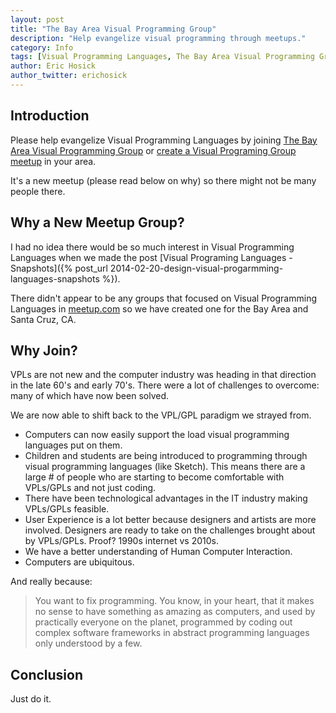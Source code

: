 ```yaml
---
layout: post
title: "The Bay Area Visual Programming Group"
description: "Help evangelize visual programming through meetups."
category: Info
tags: [Visual Programming Languages, The Bay Area Visual Programming Group]
author: Eric Hosick
author_twitter: erichosick
---
```


## Introduction

Please help evangelize Visual Programming Languages by joining [The Bay Area Visual Programming Group](http://www.meetup.com/The-Bay-Area-Visual-Programming-Group/) or [create a Visual Programing Group meetup](https://secure.meetup.com/create/) in your area.

It's a new meetup (please read below on why) so there might not be many people there.

## Why a New Meetup Group?

I had no idea there would be so much interest in Visual Programming Languages when we made the post [Visual Programing Languages - Snapshots]({% post_url 2014-02-20-design-visual-progarmming-languages-snapshots %}).

There didn't appear to be any groups that focused on Visual Programming Languages in [meetup.com](http://www.meetup.com) so we have created one for the Bay Area and Santa Cruz, CA.

## Why Join?

VPLs are not new and the computer industry was heading in that direction in the late 60's and early 70's. There were a lot of challenges to overcome: many of which have now been solved.

We are now able to shift back to the VPL/GPL paradigm we strayed from.

* Computers can now easily support the load visual programming languages put on them.
* Children and students are being introduced to programming through visual programming languages (like Sketch). This means there are a large # of people who are starting to become comfortable with VPLs/GPLs and not just coding.
* There have been technological advantages in the IT industry making VPLs/GPLs feasible.
* User Experience is a lot better because designers and artists are more involved. Designers are ready to take on the challenges brought about by VPLs/GPLs. Proof? 1990s internet vs 2010s.
* We have a better understanding of Human Computer Interaction.
* Computers are ubiquitous.

And really because:

> You want to fix programming. You know, in your heart, that it makes no sense to have something as amazing as computers, and used by practically everyone on the planet, programmed by coding out complex software frameworks in abstract programming languages only understood by a few.

## Conclusion

Just do it.

